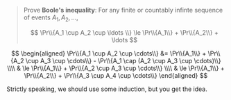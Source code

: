 > Prove **Boole's inequality**: For any finite or countably infinte sequence of
> events $A_1, A_2, \ldots$,
>
> $$ \Pr\\{A_1 \cup A_2 \cup \ldots \\} \le \Pr\\{A_1\\} + \Pr\\{A_2\\} + \ldots $$

$$ \begin{aligned}
   \Pr\\{A_1 \cup A_2 \cup \cdots\\} &=
                             \Pr\\{A_1\\} +
                             \Pr\\{A_2 \cup A_3 \cup \cdots\\} -
                             \Pr\\{A_1 \cap (A_2 \cup A_3 \cup \cdots)\\} \\\\
                       & \le \Pr\\{A_1\\} + \Pr\\{A_2 \cup A_3 \cup \cdots\\} \\\\
                       & \le \Pr\\{A_1\\} + \Pr\\{A_2\\} + \Pr\\{A_3 \cup A_4 \cup \cdots\\}
   \end{aligned} $$

Strictly speaking, we should use some induction, but you get the idea.
